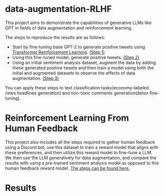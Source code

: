 # data-augmentation-RLHF

This project aims to demonstrate the capabilities of generative LLMs like GPT in fields of data augmentation and reinforcement learning.

The steps to reproduce the results are as follows:

- Start by fine-tuning base GPT-2 to generate positive tweets using [Transformer Reinforcement Learning](https://github.com/lvwerra/trl). [(Step 1)](https://github.com/yankihue/data-augmentation-RLHF/blob/main/fine-tune-llm/gpt2-tr-uncontrolled-sentiment-tweets.ipynb) 
- Using this fine-tuned model, generate positive tweets. [(Step 2)](https://github.com/yankihue/data-augmentation-RLHF/blob/main/data_augmentation_comparisons/generative_data/sentiment_data/generate_positive_tweets.ipynb) 
- Using an initial sentiment analysis dataset, augment the data by adding these generated positive tweets and then train a model using both the initial and augmented datasets to observe the effects of data augmentation. [(Step 3)](https://github.com/yankihue/data-augmentation-RLHF/blob/main/data_augmentation_comparisons/generative_data/sentiment_data/generate_positive_tweets.ipynb) 

You can apply these steps to text classification tasks(economy-labeled news headlines generation) and non-toxic comments generation(detox fine-tuning).

# Reinforcement Learning From Human Feedback

This project also includes all the steps required to gather human feedback using a Discord bot, use this dataset to train a reward model that aligns with these preferences, and then utilize this reward model to fine-tune a LLM. We then use the LLM generatively for data augmentation, and compare the results with using a pre-trained sentiment analysis model as opposed to this human feedback reward model. [The steps can be found here.](https://github.com/yankihue/data-augmentation-RLHF/tree/main/reward%20modeling)

# Results

